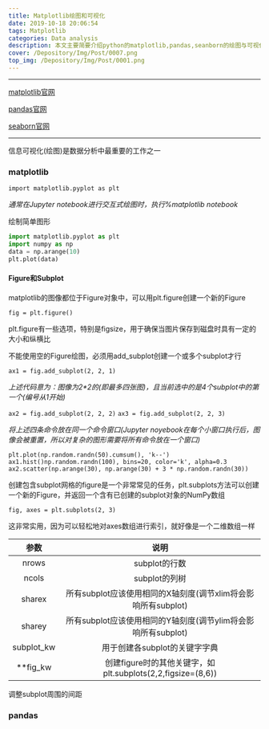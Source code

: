 ```yaml
---
title: Matplotlib绘图和可视化
date: 2019-10-18 20:06:54
tags: Matplotlib
categories: Data analysis
description: 本文主要简要介绍python的matplotlib,pandas,seanborn的绘图与可视化
cover: /Depository/Img/Post/0007.png
top_img: /Depository/Img/Post/0001.png
---
```


---

[matplotlib官网](https://matplotlib.org/)

[pandas官网](https://pandas.pydata.org/)

[seaborn官网](https://seaborn.pydata.org/)

---


信息可视化(绘图)是数据分析中最重要的工作之一

### matplotlib

`import matplotlib.pyplot as plt`

*通常在Jupyter notebook进行交互式绘图时，执行%matplotlib notebook*

绘制简单图形

```python
import matplotlib.pyplot as plt
import numpy as np
data = np.arange(10)
plt.plot(data)
```

#### Figure和Subplot

matplotlib的图像都位于Figure对象中，可以用plt.figure创建一个新的Figure

`fig = plt.figure()`

plt.figure有一些选项，特别是figsize，用于确保当图片保存到磁盘时具有一定的大小和纵横比

不能使用空的Figure绘图，必须用add_subplot创建一个或多个subplot才行

`ax1 = fig.add_subplot(2, 2, 1)`

*上述代码意为：图像为2\*2的(即最多四张图)，且当前选中的是4个subplot中的第一个(编号从1开始)*

`ax2 = fig.add_subplot(2, 2, 2)`
`ax3 = fig.add_subplot(2, 2, 3)`

*将上述四条命令放在同一个命令窗口(Jupyter noyebook在每个小窗口执行后，图像会被重置，所以对复杂的图形需要将所有命令放在一个窗口)*

`plt.plot(np.random.randn(50).cumsum(), 'k--')`
`ax1.hist()np.random.randn(100), bins=20, color='k', alpha=0.3`
`ax2.scatter(np.arange(30), np.arange(30) + 3 * np.random.randn(30))`

创建包含subplot网格的figure是一个非常常见的任务，plt.subplots方法可以创建一个新的Figure，并返回一个含有已创建的subplot对象的NumPy数组

`fig, axes = plt.subplots(2, 3)`

这非常实用，因为可以轻松地对axes数组进行索引，就好像是一个二维数组一样

参数 | 说明
:-: | :-:
nrows | subplot的行数
ncols | subplot的列树
sharex | 所有subplot应该使用相同的X轴刻度(调节xlim将会影响所有subplot)
sharey | 所有subplot应该使用相同的Y轴刻度(调节ylim将会影响所有subplot)
subplot_kw | 用于创建各subplot的关键字字典
**fig_kw | 创建figure时的其他关键字，如plt.subplots(2,2,figsize=(8,6))

调整subplot周围的间距







### pandas
### 
